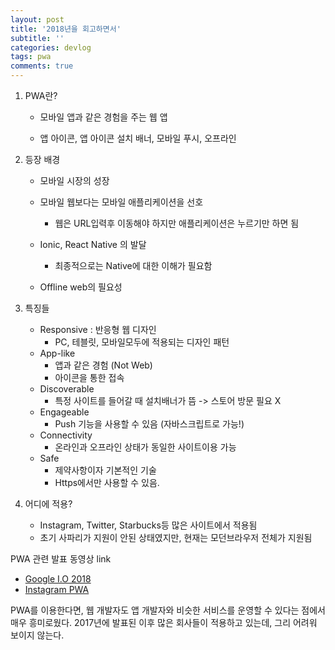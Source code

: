 ```yaml
---
layout: post
title: '2018년을 회고하면서'
subtitle: ''
categories: devlog
tags: pwa
comments: true
---
```



1. PWA란?

   - 모바일 앱과 같은 경험을 주는 웹 앱

   - 앱 아이콘, 앱 아이콘 설치 배너, 모바일 푸시, 오프라인

2. 등장 배경

   - 모바일 시장의 성장

   - 모바일 웹보다는 모바일 애플리케이션을 선호

     - 웹은 URL입력후 이동해야 하지만 애플리케이션은 누르기만 하면 됨

   - Ionic, React Native 의 발달

     - 최종적으로는 Native에 대한 이해가 필요함

   - Offline web의 필요성


3. 특징들
   - Responsive : 반응형 웹 디자인
     - PC, 테블릿, 모바일모두에 적용되는 디자인 패턴
   - App-like
     - 앱과 같은 경험 (Not Web)
     - 아이콘을 통한 접속
   - Discoverable
     - 특정 사이트를 들어갈 때 설치배너가 뜸 -> 스토어 방문 필요 X
   - Engageable
     - Push 기능을 사용할 수 있음 (자바스크립트로 가능!)
   - Connectivity
     - 온라인과 오프라인 상태가 동일한 사이트이용 가능 
   - Safe
     - 제약사항이자 기본적인 기술
     - Https에서만 사용할 수 있음. 

4. 어디에 적용?
   - Instagram, Twitter,  Starbucks등 많은 사이트에서 적용됨
   - 초기 사파리가 지원이 안된 상태였지만, 현재는 모던브라우저 전체가 지원됨





PWA 관련 발표 동영상 link

- [Google I.O 2018](https://www.youtube.com/watch?v=NITk4kXMQDw&t=493s)
- [Instagram PWA](https://www.youtube.com/watch?v=0OJ24kCV-J8&t=621s)



PWA를 이용한다면, 웹 개발자도 앱 개발자와 비슷한 서비스를 운영할 수 있다는 점에서 매우 흥미로웠다. 2017년에 발표된 이후 많은 회사들이 적용하고 있는데, 그리 어려워 보이지 않는다. 

